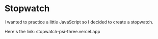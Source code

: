 # Stopwatch

I wanted to practice a little JavaScript so I decided to create a stopwatch.

Here's the link: stopwatch-psi-three.vercel.app
